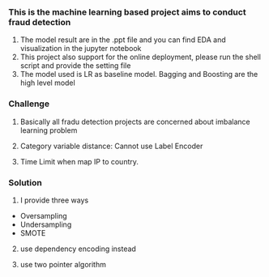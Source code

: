 ### **This is the machine learning based project aims to conduct fraud detection**

1. The model result are in the .ppt file and you can find EDA and visualization in the jupyter notebook
2. This project also support for the online deployment, please run the shell script and provide the setting file
3. The model used is LR as baseline model. Bagging and Boosting are the high level model

### **Challenge**

1. Basically all fradu detection projects are concerned about imbalance learning problem

2. Category variable distance: Cannot use Label Encoder

3. Time Limit when map IP to country.

### **Solution**
1. I provide three ways
- Oversampling
- Undersampling
- SMOTE

2. use dependency encoding instead

3. use two pointer algorithm
